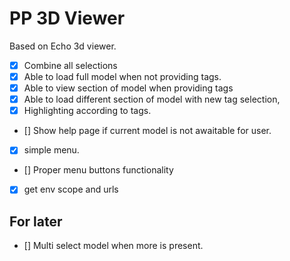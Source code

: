 # PP 3D Viewer 

Based on Echo 3d viewer.

- [x] Combine all selections
- [x] Able to load full model when not providing tags.
- [x] Able to view section of model when providing tags
- [x] Able to load different section of model with new tag selection,
- [x] Highlighting according to tags.
- [] Show help page if current model is not awaitable for user.
- [x] simple menu.
- [] Proper menu buttons functionality
- [x] get env scope and urls

## For later
- [] Multi select model when more is present.